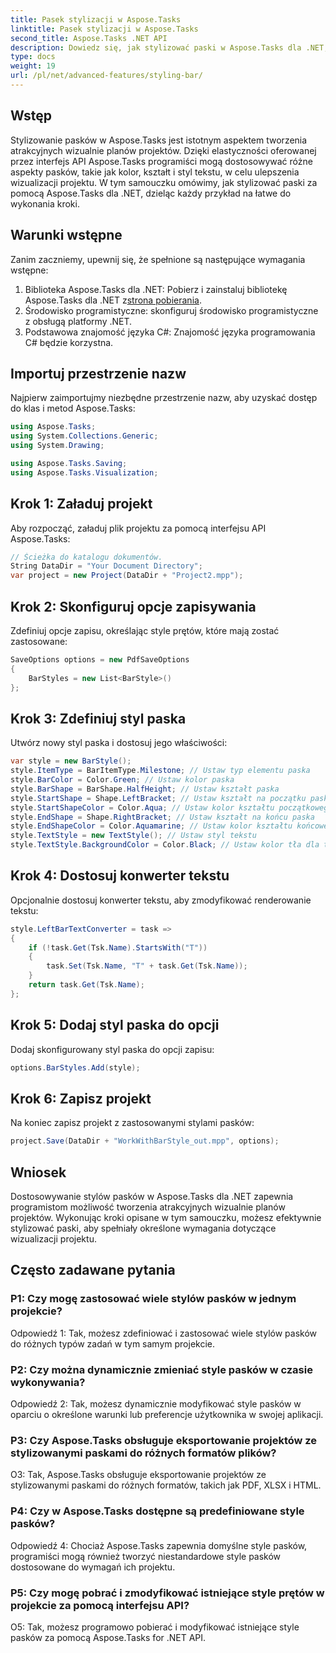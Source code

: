 ```yaml
---
title: Pasek stylizacji w Aspose.Tasks
linktitle: Pasek stylizacji w Aspose.Tasks
second_title: Aspose.Tasks .NET API
description: Dowiedz się, jak stylizować paski w Aspose.Tasks dla .NET, aby ulepszyć wizualizację projektu.
type: docs
weight: 19
url: /pl/net/advanced-features/styling-bar/
---
```

## Wstęp

Stylizowanie pasków w Aspose.Tasks jest istotnym aspektem tworzenia atrakcyjnych wizualnie planów projektów. Dzięki elastyczności oferowanej przez interfejs API Aspose.Tasks programiści mogą dostosowywać różne aspekty pasków, takie jak kolor, kształt i styl tekstu, w celu ulepszenia wizualizacji projektu. W tym samouczku omówimy, jak stylizować paski za pomocą Aspose.Tasks dla .NET, dzieląc każdy przykład na łatwe do wykonania kroki.

## Warunki wstępne

Zanim zaczniemy, upewnij się, że spełnione są następujące wymagania wstępne:

1.  Biblioteka Aspose.Tasks dla .NET: Pobierz i zainstaluj bibliotekę Aspose.Tasks dla .NET z[strona pobierania](https://releases.aspose.com/tasks/net/).
2. Środowisko programistyczne: skonfiguruj środowisko programistyczne z obsługą platformy .NET.
3. Podstawowa znajomość języka C#: Znajomość języka programowania C# będzie korzystna.

## Importuj przestrzenie nazw

Najpierw zaimportujmy niezbędne przestrzenie nazw, aby uzyskać dostęp do klas i metod Aspose.Tasks:

```csharp
using Aspose.Tasks;
using System.Collections.Generic;
using System.Drawing;

using Aspose.Tasks.Saving;
using Aspose.Tasks.Visualization;

```

## Krok 1: Załaduj projekt

Aby rozpocząć, załaduj plik projektu za pomocą interfejsu API Aspose.Tasks:

```csharp
// Ścieżka do katalogu dokumentów.
String DataDir = "Your Document Directory";
var project = new Project(DataDir + "Project2.mpp");
```

## Krok 2: Skonfiguruj opcje zapisywania

Zdefiniuj opcje zapisu, określając style prętów, które mają zostać zastosowane:

```csharp
SaveOptions options = new PdfSaveOptions
{
    BarStyles = new List<BarStyle>()
};
```

## Krok 3: Zdefiniuj styl paska

Utwórz nowy styl paska i dostosuj jego właściwości:

```csharp
var style = new BarStyle();
style.ItemType = BarItemType.Milestone; // Ustaw typ elementu paska
style.BarColor = Color.Green; // Ustaw kolor paska
style.BarShape = BarShape.HalfHeight; // Ustaw kształt paska
style.StartShape = Shape.LeftBracket; // Ustaw kształt na początku paska
style.StartShapeColor = Color.Aqua; // Ustaw kolor kształtu początkowego
style.EndShape = Shape.RightBracket; // Ustaw kształt na końcu paska
style.EndShapeColor = Color.Aquamarine; // Ustaw kolor kształtu końcowego
style.TextStyle = new TextStyle(); // Ustaw styl tekstu
style.TextStyle.BackgroundColor = Color.Black; // Ustaw kolor tła dla tekstu
```

## Krok 4: Dostosuj konwerter tekstu

Opcjonalnie dostosuj konwerter tekstu, aby zmodyfikować renderowanie tekstu:

```csharp
style.LeftBarTextConverter = task =>
{
    if (!task.Get(Tsk.Name).StartsWith("T"))
    {
        task.Set(Tsk.Name, "T" + task.Get(Tsk.Name));
    }
    return task.Get(Tsk.Name);
};
```

## Krok 5: Dodaj styl paska do opcji

Dodaj skonfigurowany styl paska do opcji zapisu:

```csharp
options.BarStyles.Add(style);
```

## Krok 6: Zapisz projekt

Na koniec zapisz projekt z zastosowanymi stylami pasków:

```csharp
project.Save(DataDir + "WorkWithBarStyle_out.mpp", options);
```

## Wniosek

Dostosowywanie stylów pasków w Aspose.Tasks dla .NET zapewnia programistom możliwość tworzenia atrakcyjnych wizualnie planów projektów. Wykonując kroki opisane w tym samouczku, możesz efektywnie stylizować paski, aby spełniały określone wymagania dotyczące wizualizacji projektu.

## Często zadawane pytania

### P1: Czy mogę zastosować wiele stylów pasków w jednym projekcie?

Odpowiedź 1: Tak, możesz zdefiniować i zastosować wiele stylów pasków do różnych typów zadań w tym samym projekcie.
   
### P2: Czy można dynamicznie zmieniać style pasków w czasie wykonywania?

Odpowiedź 2: Tak, możesz dynamicznie modyfikować style pasków w oparciu o określone warunki lub preferencje użytkownika w swojej aplikacji.
   
### P3: Czy Aspose.Tasks obsługuje eksportowanie projektów ze stylizowanymi paskami do różnych formatów plików?

O3: Tak, Aspose.Tasks obsługuje eksportowanie projektów ze stylizowanymi paskami do różnych formatów, takich jak PDF, XLSX i HTML.
   
### P4: Czy w Aspose.Tasks dostępne są predefiniowane style pasków?

Odpowiedź 4: Chociaż Aspose.Tasks zapewnia domyślne style pasków, programiści mogą również tworzyć niestandardowe style pasków dostosowane do wymagań ich projektu.
   
### P5: Czy mogę pobrać i zmodyfikować istniejące style prętów w projekcie za pomocą interfejsu API?

O5: Tak, możesz programowo pobierać i modyfikować istniejące style pasków za pomocą Aspose.Tasks for .NET API.